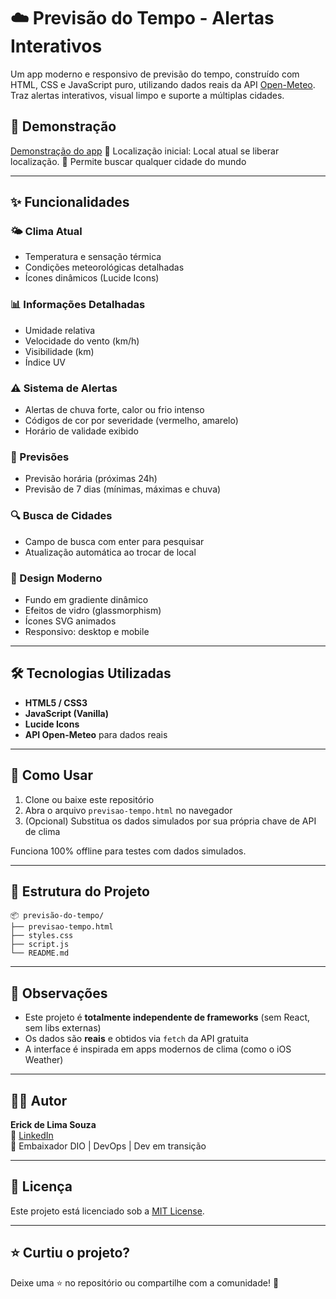 # ☁️ Previsão do Tempo - Alertas Interativos

Um app moderno e responsivo de previsão do tempo, construído com HTML, CSS e JavaScript puro, utilizando dados reais da API [Open-Meteo](https://open-meteo.com/). Traz alertas interativos, visual limpo e suporte a múltiplas cidades.

## 🚀 Demonstração

[Demonstração do app](https://prevclima.netlify.app/)
📍 Localização inicial: Local atual se liberar localização.
🔎 Permite buscar qualquer cidade do mundo

---

## ✨ Funcionalidades

### 🌤️ Clima Atual
- Temperatura e sensação térmica
- Condições meteorológicas detalhadas
- Ícones dinâmicos (Lucide Icons)

### 📊 Informações Detalhadas
- Umidade relativa
- Velocidade do vento (km/h)
- Visibilidade (km)
- Índice UV

### ⚠️ Sistema de Alertas
- Alertas de chuva forte, calor ou frio intenso
- Códigos de cor por severidade (vermelho, amarelo)
- Horário de validade exibido

### 📅 Previsões
- Previsão horária (próximas 24h)
- Previsão de 7 dias (mínimas, máximas e chuva)

### 🔍 Busca de Cidades
- Campo de busca com enter para pesquisar
- Atualização automática ao trocar de local

### 🎨 Design Moderno
- Fundo em gradiente dinâmico
- Efeitos de vidro (glassmorphism)
- Ícones SVG animados
- Responsivo: desktop e mobile

---

## 🛠️ Tecnologias Utilizadas

- **HTML5 / CSS3**
- **JavaScript (Vanilla)**
- **Lucide Icons**
- **API Open-Meteo** para dados reais

---

## 🧪 Como Usar

1. Clone ou baixe este repositório
2. Abra o arquivo `previsao-tempo.html` no navegador
3. (Opcional) Substitua os dados simulados por sua própria chave de API de clima

Funciona 100% offline para testes com dados simulados.

---

## 📁 Estrutura do Projeto

```
📦 previsão-do-tempo/
├── previsao-tempo.html
├── styles.css
├── script.js
└── README.md
```

---

## 📌 Observações

- Este projeto é **totalmente independente de frameworks** (sem React, sem libs externas)
- Os dados são **reais** e obtidos via `fetch` da API gratuita
- A interface é inspirada em apps modernos de clima (como o iOS Weather)

---

## 👨‍💻 Autor

**Erick de Lima Souza**  
🔗 [LinkedIn](https://www.linkedin.com/in/erickdelimasouza)  
💼 Embaixador DIO | DevOps | Dev em transição

---

## 📃 Licença

Este projeto está licenciado sob a [MIT License](LICENSE).

---

## ⭐ Curtiu o projeto?

Deixe uma ⭐ no repositório ou compartilhe com a comunidade! 🚀



